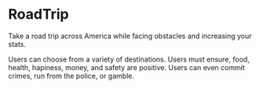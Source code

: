 # RoadTrip
Take a road trip across America while facing obstacles and increasing your stats.

Users can choose from a variety of destinations. Users must ensure, food, health, hapiness, money, and safety are positive. Users can even commit crimes, run from the police, or gamble. 
